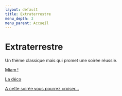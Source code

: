 ```yaml
---
layout: default
title: Extraterrestre
menu_depth: 2
menu_parent: Accueil
---
```


# Extraterrestre

Un thème classique mais qui promet une soirée réussie.

[Miam !](/pages/20_extraterrestre/miam.html)

[La déco](/pages/20_extraterrestre/deco.html)

[A cette soirée vous pourrez croiser...](/pages/20_extraterrestre/deguisements.html)